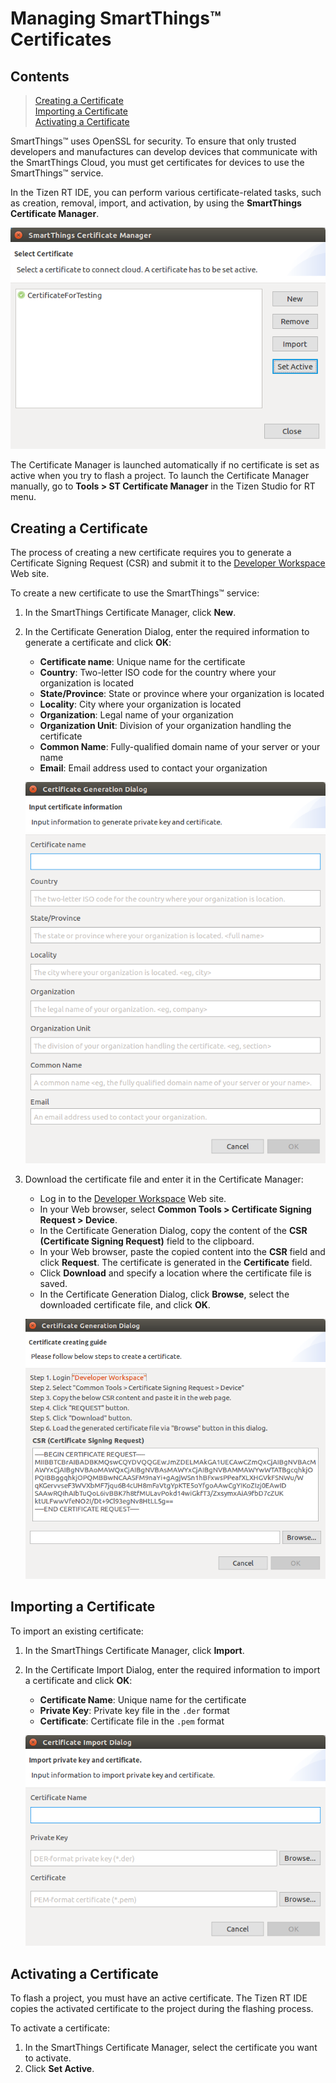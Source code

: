 # Managing SmartThings&trade; Certificates

## Contents
> [Creating a Certificate](#creating-a-certificate)  
> [Importing a Certificate](#importing-a-certificate)  
> [Activating a Certificate](#activating-a-certificate)  

SmartThings&trade; uses OpenSSL for security. To ensure that only trusted developers and manufactures can develop devices that communicate with the SmartThings Cloud, you must get certificates for devices to use the SmartThings&trade; service.

In the Tizen RT IDE, you can perform various certificate-related tasks, such as creation, removal, import, and activation, by using the **SmartThings Certificate Manager**.

![SmartThings Certificate Manager](media/rt_cert_manager.png)

The Certificate Manager is launched automatically if no certificate is set as active when you try to flash a project. To launch the Certificate Manager manually, go to **Tools &gt; ST Certificate Manager** in the Tizen Studio for RT menu.

<a name="create"></a>
## Creating a Certificate

The process of creating a new certificate requires you to generate a Certificate Signing Request (CSR) and submit it to the [Developer Workspace](https://devworkspace.developer.samsung.com/smartthingsconsole/iotweb/site/index.html#/main) Web site.

To create a new certificate to use the SmartThings&trade; service:

1.  In the SmartThings Certificate Manager, click **New**.
2. In the Certificate Generation Dialog, enter the required information to generate a certificate and click **OK**:

    -   **Certificate name**: Unique name for the certificate
    -   **Country**: Two-letter ISO code for the country where your organization is located
    -   **State/Province**: State or province where your organization is located
    -   **Locality**: City where your organization is located
    -   **Organization**: Legal name of your organization
    -   **Organization Unit**: Division of your organization handling the certificate
    -   **Common Name**: Fully-qualified domain name of your server or your name
    -   **Email**: Email address used to contact your organization

    ![Inputting data to the Certificate Generation Dialog](media/rt_cert_create.png)

3. Download the certificate file and enter it in the Certificate Manager:

    -  Log in to the [Developer Workspace](https://devworkspace.developer.samsung.com/smartthingsconsole/iotweb/site/index.html#/main) Web site.
    -  In your Web browser, select **Common Tools &gt; Certificate Signing Request &gt; Device**.
    -  In the Certificate Generation Dialog, copy the content of the **CSR (Certificate Signing Request)** field to the clipboard.
    -  In your Web browser, paste the copied content into the **CSR** field and click **Request**. The certificate is generated in the **Certificate** field.
    -  Click **Download** and specify a location where the certificate file is saved.
    -  In the Certificate Generation Dialog, click **Browse**, select the downloaded certificate file, and click **OK**.

    ![Creating a certificate in the Certificate Generation Dialog](media/rt_cert_create_download.png)

<a name="import"></a>
## Importing a Certificate

To import an existing certificate:
1. In the SmartThings Certificate Manager, click **Import**.
2. In the Certificate Import Dialog, enter the required information to import a certificate and click **OK**:

    -   **Certificate Name**: Unique name for the certificate
    -   **Private Key**: Private key file in the `.der` format
    -   **Certificate**: Certificate file in the `.pem` format

    ![Certificate Import Dialog](media/rt_cert_import.png)

<a name="activate"></a>
## Activating a Certificate

To flash a project, you must have an active certificate. The Tizen RT IDE copies the activated certificate to the project during the flashing process.

To activate a certificate:

1.  In the SmartThings Certificate Manager, select the certificate you want to activate.
2.  Click **Set Active**.
